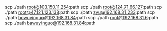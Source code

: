 scp ./path root@103.150.11.254:path
scp ./path root@124.71.66.127:path
scp ./path root@47.121.123.138:path
scp ./path zyu@192.168.31.233:path
scp ./path bowuyinguo@192.168.31.84:path
scp ./path root@192.168.31.6:path
scp ./path bawuyinguo@192.168.31.84:path
